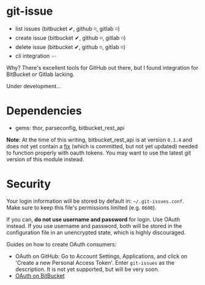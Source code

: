 # git-issue

* list issues (bitbucket ✔, github ◽, gitlab ◽)
* create issue (bitbucket ✔, github ◽, gitlab ◽)
* delete issue (bitbucket ✔, github ◽, gitlab ◽)
* cli integration ⋯

Why? There's excellent tools for GitHub out there, but I found integration for BitBucket or Gitlab lacking.

Under development...

# Dependencies

* gems: thor, parseconfig, bitbucket_rest_api

**Note**: At the time of this writing, bitbucket_rest_api is at version `0.1.4` and does not yet contain a [fix](https://github.com/vongrippen/bitbucket/commit/2098997cc102e8f5cf584df7d21c3303b518128c) (which is committed, but not yet updated) needed to function properly with oauth tokens. You may want to use the latest git version of this module instead.


# Security

Your login information will be stored by default in: `~/.git-issues.conf`. Make sure to keep this file's permissions limited (e.g. `0600`).

If you can, **do not use username and password** for login. Use OAuth instead. If you use username and password, both will be stored in the configuration file in an unencrypted state, which is highly discouraged.

Guides on how to create OAuth consumers:

* OAuth on GitHub: Go to Account Settings, Applications, and click on 'Create a new Personal Access Token'. Enter `git-issues` as the description. It is not yet supported, but will be very soon.
* [OAuth on BitBucket](https://confluence.atlassian.com/display/BITBUCKET/OAuth+on+Bitbucket)